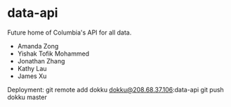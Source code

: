 # data-api

Future home of Columbia's API for all data.

- Amanda Zong
- Yishak Tofik Mohammed
- Jonathan Zhang
- Kathy Lau
- James Xu


Deployment:
git remote add dokku dokku@208.68.37.106:data-api
git push dokku master